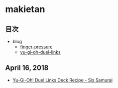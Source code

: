 # makietan

## 目次

- blog
  - [finger-pressure](blog/finger-pressure.md)
  - [yu-gi-oh-duel-links](blog/yu-gi-oh-duel-links.md)


## April 16, 2018

- [Yu-Gi-Oh! Duel Links Deck Recipe - Six Samurai](blog/yu-gi-oh-duel-links)
